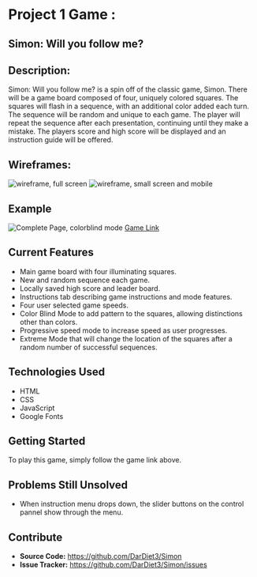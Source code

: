 # Project 1 Game :
## Simon: Will you follow me?

## Description: 
Simon: Will you follow me? is a spin off of the classic game, Simon. There will be a game board composed of four, uniquely colored squares. The squares will flash in a sequence, with an additional color added each turn. The sequence will be random and unique to each game. The player will repeat the sequence after each presentation, continuing until they make a mistake. The players score and high score will be displayed and an instruction guide will be offered. 

## Wireframes:

![wireframe, full screen](https://i.imgur.com/qUN0n75.jpg)
![wireframe, small screen and mobile](https://i.imgur.com/ztXa9no.jpg)

## Example
![Complete Page, colorblind mode](https://imgur.com/a/2FLKeh9.jpg)
[Game Link](https://dardiet3.github.io/Simon/)

## Current Features
- Main game board with four illuminating squares.
- New and random sequence each game.
- Locally saved high score and leader board.
- Instructions tab describing game instructions and mode features.
- Four user selected game speeds.
- Color Blind Mode to add pattern to the squares, allowing distinctions other than colors.
- Progressive speed mode to increase speed as user progresses. 
- Extreme Mode that will change the location of the squares after a random number of successful sequences. 

## Technologies Used
- HTML
- CSS
- JavaScript
- Google Fonts

## Getting Started
To play this game, simply follow the game link above. 
        
## Problems Still Unsolved
- When instruction menu drops down, the slider buttons on the control pannel show through the menu.

## Contribute
- **Source Code:** https://github.com/DarDiet3/Simon
- **Issue Tracker:** https://github.com/DarDiet3/Simon/issues


